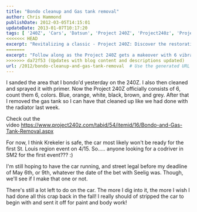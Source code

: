 ```yaml
---
title: "Bondo cleanup and Gas tank removal"
author: Chris Hammond
publishDate: 2012-03-05T14:15:01
updateDate: 2013-01-07T10:17:20
tags: [ '240Z', 'Cars', 'Datsun', 'Project 240Z', 'Project240z', 'Project240Zcom', 'Video', 'Videos' ]
<<<<<<< HEAD
excerpt: "Revitalizing a classic - Project 240Z: Discover the restoration journey of a 240Z, now featuring 6 colors and a freshly clean gas tank."
=======
excerpt: "Follow along as the Project 240Z gets a makeover with 6 vibrant colors. Watch the bondo and gas tank removal in action in the latest video update!"
>>>>>>> da72f53 (Updates with blog content and descriptions updated)
url: /2012/bondo-cleanup-and-gas-tank-removal  # Use the generated URL with year
---
```

<P>I sanded the area that I bondo'd yesterday on the 240Z. I also then cleaned and sprayed it with primer. Now the Project 240Z officially consists of 6, count them 6, colors. Blue, orange, white, black, brown, and grey. After that I removed the gas tank so I can have that cleaned up like we had done with the radiator last week. </P> <P>Check out the video&nbsp;<A href="/tabid/54/itemid/16/Bondo-and-Gas-Tank-Removal.aspx">https://www.project240z.com/tabid/54/itemid/16/Bondo-and-Gas-Tank-Removal.aspx</A></P> <P>For now, I think Krekeler is safe, the car most likely won't be ready for the first St. Louis region event on 4/15. So..... anyone looking for a codriver in SM2 for the first event??? :)</P> <P>I'm still hoping to have the car running, and street legal before my deadline of May 6th, or 9th, whatever the date of the bet with Seelig was. Though, we'll see if I make that one or not.</P> <P>There's still a lot left to do on the car. The more I dig into it, the more I wish I had done all this crap back in the fall! I really should of stripped the car to begin with and sent it off for paint and body work!</P>

